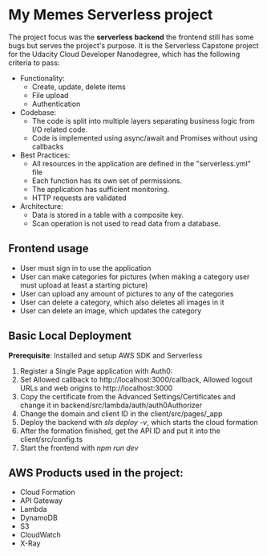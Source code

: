 # My Memes Serverless project

The project focus was the **serverless backend** the frontend still has some bugs but serves the project's purpose. It is the Serverless Capstone project for the Udacity Cloud Developer Nanodegree, which has the following criteria to pass:

* Functionality:
  * Create, update, delete items
  * File upload
  * Authentication
* Codebase:
  * The code is split into multiple layers separating business logic from I/O related code.
  * Code is implemented using async/await and Promises without using callbacks
* Best Practices:
  * All resources in the application are defined in the "serverless.yml" file
  * Each function has its own set of permissions.
  * The application has sufficient monitoring.
  * HTTP requests are validated
* Architecture:
  * Data is stored in a table with a composite key.
  * Scan operation is not used to read data from a database.
  
## Frontend usage
* User must sign in to use the application
* User can make categories for pictures (when making a category user must upload at least a starting picture)
* User can upload any amount of pictures to any of the categories
* User can delete a category, which also deletes all images in it
* User can delete an image, which updates the category

## Basic Local Deployment

**Prerequisite**: Installed and setup AWS SDK and Serverless

1. Register a Single Page application with Auth0:
2. Set Allowed callback to http://localhost:3000/callback, Allowed logout URLs and web origins to http://localhost:3000
3. Copy the certificate from the Advanced Settings/Certificates and change it in backend/src/lambda/auth/auth0Authorizer
4. Change the domain and client ID in the client/src/pages/\_app
5. Deploy the backend with _sls deploy -v_, which starts the cloud formation
6. After the formation finished, get the API ID and put it into the client/src/config.ts
7. Start the frontend with _npm run dev_

## AWS Products used in the project:

* Cloud Formation
* API Gateway
* Lambda
* DynamoDB
* S3
* CloudWatch
* X-Ray
